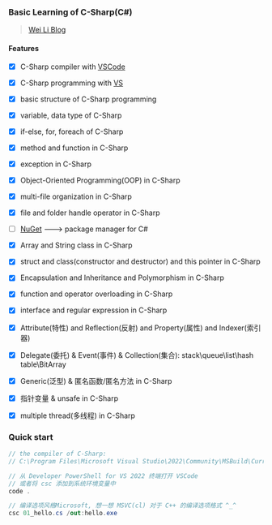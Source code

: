 ### Basic Learning of C-Sharp(C#)

> [Wei Li Blog](https://2694048168.github.io/blog/#/)

#### **Features**
- [x] C-Sharp compiler with [VSCode](https://code.visualstudio.com/)
- [x] C-Sharp programming with [VS](https://visualstudio.microsoft.com/zh-hans/downloads/)
- [x] basic structure of C-Sharp programming
- [x] variable, data type of C-Sharp
- [x] if-else, for, foreach of C-Sharp
- [x] method and function in C-Sharp
- [x] exception in C-Sharp
- [x] Object-Oriented Programming(OOP) in C-Sharp
- [x] multi-file organization in C-Sharp
- [x] file and folder handle operator in C-Sharp
- [ ] [NuGet](https://www.nuget.org/) ---> package manager for C#
- [x] Array and String class in C-Sharp
- [x] struct and class(constructor and destructor) and this pointer in C-Sharp
- [x] Encapsulation and Inheritance and Polymorphism in C-Sharp
- [x] function and operator overloading in C-Sharp
- [x] interface and regular expression in C-Sharp
- [x] Attribute(特性) and Reflection(反射) and Property(属性) and Indexer(索引器)
- [x] Delegate(委托) & Event(事件) & Collection(集合): stack\queue\list\hash table\BitArray
- [x] Generic(泛型) & 匿名函数/匿名方法 in C-Sharp
- [x] 指针变量 & unsafe in C-Sharp
- [x] multiple thread(多线程) in C-Sharp


### Quick start
```C#
// the compiler of C-Sharp:
// C:\Program Files\Microsoft Visual Studio\2022\Community\MSBuild\Current\Bin\Roslyn\csc.exe

// 从 Developer PowerShell for VS 2022 终端打开 VSCode
// 或者将 csc 添加到系统环境变量中
code .

// 编译选项风格Microsoft, 想一想 MSVC(cl) 对于 C++ 的编译选项格式 ^_^
csc 01_hello.cs /out:hello.exe

```
